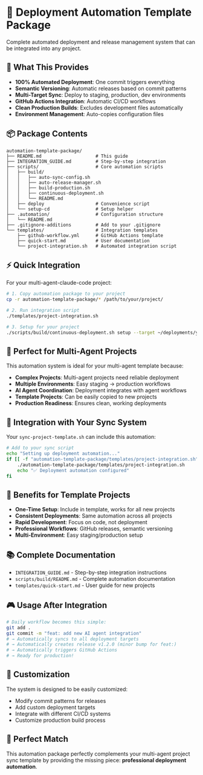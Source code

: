 # 🚀 Deployment Automation Template Package

Complete automated deployment and release management system that can be integrated into any project.

## 🎯 What This Provides

- **100% Automated Deployment**: One commit triggers everything
- **Semantic Versioning**: Automatic releases based on commit patterns  
- **Multi-Target Sync**: Deploy to staging, production, dev environments
- **GitHub Actions Integration**: Automatic CI/CD workflows
- **Clean Production Builds**: Excludes development files automatically
- **Environment Management**: Auto-copies configuration files

## 📦 Package Contents

```
automation-template-package/
├── README.md                    # This guide
├── INTEGRATION_GUIDE.md         # Step-by-step integration
├── scripts/                     # Core automation scripts
│   ├── build/
│   │   ├── auto-sync-config.sh
│   │   ├── auto-release-manager.sh
│   │   ├── build-production.sh
│   │   ├── continuous-deployment.sh
│   │   └── README.md
│   ├── deploy                   # Convenience script
│   └── setup-cd                 # Setup helper
├── .automation/                 # Configuration structure
│   └── README.md
├── .gitignore-additions         # Add to your .gitignore
└── templates/                   # Integration templates
    ├── github-workflow.yml      # GitHub Actions template
    ├── quick-start.md           # User documentation
    └── project-integration.sh   # Automated integration script
```

## ⚡ Quick Integration

For your multi-agent-claude-code project:

```bash
# 1. Copy automation package to your project
cp -r automation-template-package/* /path/to/your/project/

# 2. Run integration script
./templates/project-integration.sh

# 3. Setup for your project
./scripts/build/continuous-deployment.sh setup --target ~/deployments/your-project --auto-release
```

## 🎯 Perfect for Multi-Agent Projects

This automation system is ideal for your multi-agent template because:

- **Complex Projects**: Multi-agent projects need reliable deployment
- **Multiple Environments**: Easy staging → production workflows  
- **AI Agent Coordination**: Deployment integrates with agent workflows
- **Template Projects**: Can be easily copied to new projects
- **Production Readiness**: Ensures clean, working deployments

## 🔄 Integration with Your Sync System

Your `sync-project-template.sh` can include this automation:

```bash
# Add to your sync script
echo "Setting up deployment automation..."
if [[ -f "automation-template-package/templates/project-integration.sh" ]]; then
    ./automation-template-package/templates/project-integration.sh
    echo "✅ Deployment automation configured"
fi
```

## 🌟 Benefits for Template Projects

- **One-Time Setup**: Include in template, works for all new projects
- **Consistent Deployments**: Same automation across all projects
- **Rapid Development**: Focus on code, not deployment
- **Professional Workflows**: GitHub releases, semantic versioning
- **Multi-Environment**: Easy staging/production setup

## 📚 Complete Documentation

- `INTEGRATION_GUIDE.md` - Step-by-step integration instructions
- `scripts/build/README.md` - Complete automation documentation
- `templates/quick-start.md` - User guide for new projects

## 🎮 Usage After Integration

```bash
# Daily workflow becomes this simple:
git add .
git commit -m "feat: add new AI agent integration"
# → Automatically syncs to all deployment targets
# → Automatically creates release v1.2.0 (minor bump for feat:)  
# → Automatically triggers GitHub Actions
# → Ready for production!
```

## 🔧 Customization

The system is designed to be easily customized:
- Modify commit patterns for releases
- Add custom deployment targets
- Integrate with different CI/CD systems
- Customize production build process

## 🎯 Perfect Match

This automation package perfectly complements your multi-agent project sync template by providing the missing piece: **professional deployment automation**.